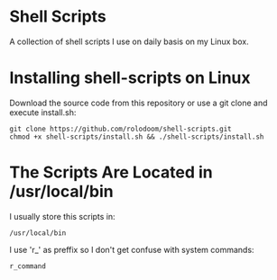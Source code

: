 # Shell Scripts

A collection of shell scripts I use on daily basis on my Linux box.

# Installing shell-scripts on Linux

Download the source code from this repository or use a git clone and execute install.sh:

	git clone https://github.com/rolodoom/shell-scripts.git
	chmod +x shell-scripts/install.sh && ./shell-scripts/install.sh
	
# The Scripts Are Located in /usr/local/bin

I usually store this scripts in:

	/usr/local/bin

I use 'r_' as preffix so I don't get confuse with system commands:

	r_command
